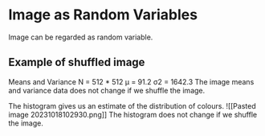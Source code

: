 # Image as Random Variables
Image can be regarded as random variable. 
## Example  of shuffled image
Means and Variance
N = 512 * 512
µ = 91.2
σ2 = 1642.3
The image means and variance data does not change if we shuffle the image. 

The histogram gives us an estimate of the distribution of colours. 
![[Pasted image 20231018102930.png]]
The histogram does not change if we shuffle the image. 
